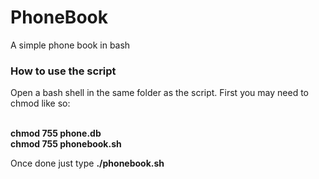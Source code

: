 # PhoneBook
A simple phone book in bash

<h3>How to use the script</h3>
<p>
Open a bash shell in the same folder as the script.
First you may need to chmod like so:
<p>
  </br>
  <b>chmod 755 phone.db</b>
    </br>
<b>chmod 755 phonebook.sh</b>
  </p>

Once done just type <b>./phonebook.sh</b>
